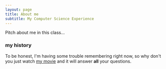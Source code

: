 ```yaml
---
layout: page
title: About me
subtitle: My Computer Science Experience
---
```


Pitch about me in this class...

### my history

To be honest, I'm having some trouble remembering right now, so why don't you just watch [my movie](http://en.wikipedia.org/wiki/The_Princess_Bride_%28film%29) and it will answer **all** your questions.
